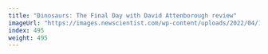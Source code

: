 ```yaml
---
title: "Dinosaurs: The Final Day with David Attenborough review"
imageUrl: "https://images.newscientist.com/wp-content/uploads/2022/04/14163937/sei98794600.jpg?width=600"
index: 495
weight: 495
---
```

